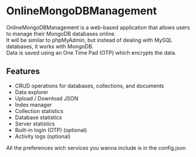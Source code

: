 # OnlineMongoDBManagement
OnlineMongoDBManagement is a web-based application that allows users to manage their MongoDB databases online. 
<br>It will be similar to phpMyAdmin, but instead of dealing with MySQL databases, it works with MongoDB.
<br>Data is saved using an One Time Pad (OTP) which encrypts the data.

## Features
- CRUD operations for databases, collections, and documents
- Data explorer
- Upload / Download JSON
- Index manager
- Collection statistics
- Database statistics
- Server statistics
- Built-in login (OTP) (optional)
- Activity logs (optional)

 All the preferences wich services you wanna include is in the config.json
